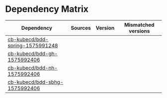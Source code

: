# Dependency Matrix

Dependency | Sources | Version | Mismatched versions
---------- | ------- | ------- | -------------------
[cb-kubecd/bdd-spring-1575991248](https://github.com/cb-kubecd/bdd-spring-1575991248.git) |  | []() | 
[cb-kubecd/bdd-gh-1575992406](https://github.com/cb-kubecd/bdd-gh-1575992406.git) |  | []() | 
[cb-kubecd/bdd-nh-1575992406](https://github.com/cb-kubecd/bdd-nh-1575992406.git) |  | []() | 
[cb-kubecd/bdd-sbhg-1575992406](https://github.com/cb-kubecd/bdd-sbhg-1575992406.git) |  | []() | 
